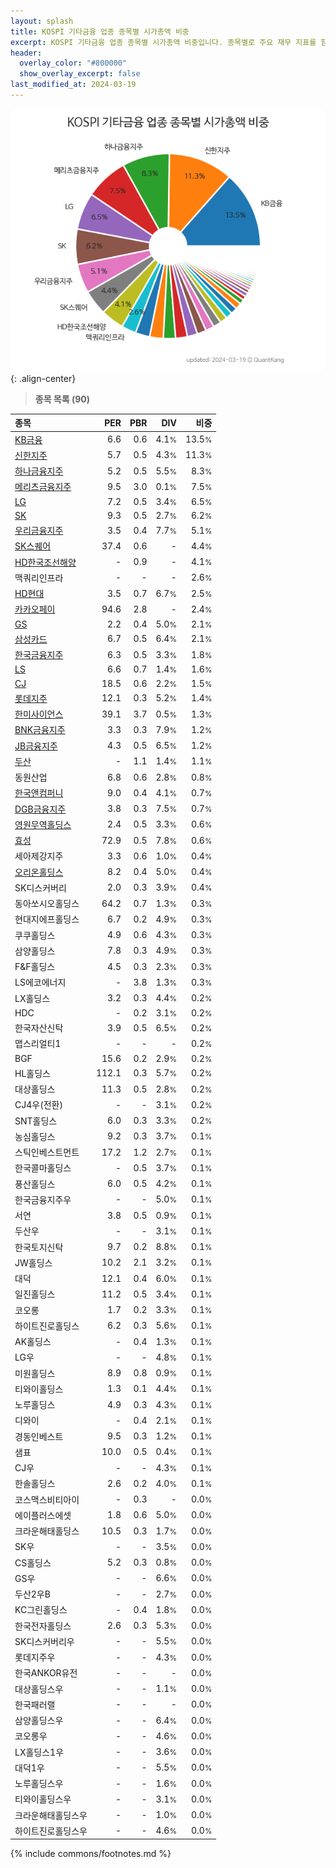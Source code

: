```yaml
---
layout: splash
title: KOSPI 기타금융 업종 종목별 시가총액 비중
excerpt: KOSPI 기타금융 업종 종목별 시가총액 비중입니다. 종목별로 주요 재무 지표를 함께 표시합니다.
header:
  overlay_color: "#800000"
  show_overlay_excerpt: false
last_modified_at: 2024-03-19
---
```



![KOSPI 기타금융 업종 종목별 시가총액 비중](/stats/sector/images/kospi_업종_기타금융_종목.png){: .align-center}


> **종목 목록 (90)**<a id="list"></a>

| **종목** | **PER** | **PBR** | **DIV** | **비중** |
| :------- | ------: | ------: | ------: | -------: |
| [KB금융](/105560/) | 6.6 | 0.6 | 4.1<small>%</small> | 13.5<small>%</small> |
| [신한지주](/055550/) | 5.7 | 0.5 | 4.3<small>%</small> | 11.3<small>%</small> |
| [하나금융지주](/086790/) | 5.2 | 0.5 | 5.5<small>%</small> | 8.3<small>%</small> |
| [메리츠금융지주](/138040/) | 9.5 | 3.0 | 0.1<small>%</small> | 7.5<small>%</small> |
| [LG](/003550/) | 7.2 | 0.5 | 3.4<small>%</small> | 6.5<small>%</small> |
| [SK](/034730/) | 9.3 | 0.5 | 2.7<small>%</small> | 6.2<small>%</small> |
| [우리금융지주](/316140/) | 3.5 | 0.4 | 7.7<small>%</small> | 5.1<small>%</small> |
| [SK스퀘어](/402340/) | 37.4 | 0.6 | - | 4.4<small>%</small> |
| [HD한국조선해양](/009540/) | - | 0.9 | - | 4.1<small>%</small> |
| 맥쿼리인프라 | - | - | - | 2.6<small>%</small> |
| [HD현대](/267250/) | 3.5 | 0.7 | 6.7<small>%</small> | 2.5<small>%</small> |
| [카카오페이](/377300/) | 94.6 | 2.8 | - | 2.4<small>%</small> |
| [GS](/078930/) | 2.2 | 0.4 | 5.0<small>%</small> | 2.1<small>%</small> |
| [삼성카드](/029780/) | 6.7 | 0.5 | 6.4<small>%</small> | 2.1<small>%</small> |
| [한국금융지주](/071050/) | 6.3 | 0.5 | 3.3<small>%</small> | 1.8<small>%</small> |
| [LS](/006260/) | 6.6 | 0.7 | 1.4<small>%</small> | 1.6<small>%</small> |
| [CJ](/001040/) | 18.5 | 0.6 | 2.2<small>%</small> | 1.5<small>%</small> |
| [롯데지주](/004990/) | 12.1 | 0.3 | 5.2<small>%</small> | 1.4<small>%</small> |
| [한미사이언스](/008930/) | 39.1 | 3.7 | 0.5<small>%</small> | 1.3<small>%</small> |
| [BNK금융지주](/138930/) | 3.3 | 0.3 | 7.9<small>%</small> | 1.2<small>%</small> |
| [JB금융지주](/175330/) | 4.3 | 0.5 | 6.5<small>%</small> | 1.2<small>%</small> |
| [두산](/000150/) | - | 1.1 | 1.4<small>%</small> | 1.1<small>%</small> |
| 동원산업 | 6.8 | 0.6 | 2.8<small>%</small> | 0.8<small>%</small> |
| [한국앤컴퍼니](/000240/) | 9.0 | 0.4 | 4.1<small>%</small> | 0.7<small>%</small> |
| [DGB금융지주](/139130/) | 3.8 | 0.3 | 7.5<small>%</small> | 0.7<small>%</small> |
| [영원무역홀딩스](/009970/) | 2.4 | 0.5 | 3.3<small>%</small> | 0.6<small>%</small> |
| [효성](/004800/) | 72.9 | 0.5 | 7.8<small>%</small> | 0.6<small>%</small> |
| 세아제강지주 | 3.3 | 0.6 | 1.0<small>%</small> | 0.4<small>%</small> |
| [오리온홀딩스](/001800/) | 8.2 | 0.4 | 5.0<small>%</small> | 0.4<small>%</small> |
| SK디스커버리 | 2.0 | 0.3 | 3.9<small>%</small> | 0.4<small>%</small> |
| 동아쏘시오홀딩스 | 64.2 | 0.7 | 1.3<small>%</small> | 0.3<small>%</small> |
| 현대지에프홀딩스 | 6.7 | 0.2 | 4.9<small>%</small> | 0.3<small>%</small> |
| 쿠쿠홀딩스 | 4.9 | 0.6 | 4.3<small>%</small> | 0.3<small>%</small> |
| 삼양홀딩스 | 7.8 | 0.3 | 4.9<small>%</small> | 0.3<small>%</small> |
| F&F홀딩스 | 4.5 | 0.3 | 2.3<small>%</small> | 0.3<small>%</small> |
| LS에코에너지 | - | 3.8 | 1.3<small>%</small> | 0.3<small>%</small> |
| LX홀딩스 | 3.2 | 0.3 | 4.4<small>%</small> | 0.2<small>%</small> |
| HDC | - | 0.2 | 3.1<small>%</small> | 0.2<small>%</small> |
| 한국자산신탁 | 3.9 | 0.5 | 6.5<small>%</small> | 0.2<small>%</small> |
| 맵스리얼티1 | - | - | - | 0.2<small>%</small> |
| BGF | 15.6 | 0.2 | 2.9<small>%</small> | 0.2<small>%</small> |
| HL홀딩스 | 112.1 | 0.3 | 5.7<small>%</small> | 0.2<small>%</small> |
| 대상홀딩스 | 11.3 | 0.5 | 2.8<small>%</small> | 0.2<small>%</small> |
| CJ4우(전환) | - | - | 3.1<small>%</small> | 0.2<small>%</small> |
| SNT홀딩스 | 6.0 | 0.3 | 3.3<small>%</small> | 0.2<small>%</small> |
| 농심홀딩스 | 9.2 | 0.3 | 3.7<small>%</small> | 0.1<small>%</small> |
| 스틱인베스트먼트 | 17.2 | 1.2 | 2.7<small>%</small> | 0.1<small>%</small> |
| 한국콜마홀딩스 | - | 0.5 | 3.7<small>%</small> | 0.1<small>%</small> |
| 풍산홀딩스 | 6.0 | 0.5 | 4.2<small>%</small> | 0.1<small>%</small> |
| 한국금융지주우 | - | - | 5.0<small>%</small> | 0.1<small>%</small> |
| 서연 | 3.8 | 0.5 | 0.9<small>%</small> | 0.1<small>%</small> |
| 두산우 | - | - | 3.1<small>%</small> | 0.1<small>%</small> |
| 한국토지신탁 | 9.7 | 0.2 | 8.8<small>%</small> | 0.1<small>%</small> |
| JW홀딩스 | 10.2 | 2.1 | 3.2<small>%</small> | 0.1<small>%</small> |
| 대덕 | 12.1 | 0.4 | 6.0<small>%</small> | 0.1<small>%</small> |
| 일진홀딩스 | 11.2 | 0.5 | 3.4<small>%</small> | 0.1<small>%</small> |
| 코오롱 | 1.7 | 0.2 | 3.3<small>%</small> | 0.1<small>%</small> |
| 하이트진로홀딩스 | 6.2 | 0.3 | 5.6<small>%</small> | 0.1<small>%</small> |
| AK홀딩스 | - | 0.4 | 1.3<small>%</small> | 0.1<small>%</small> |
| LG우 | - | - | 4.8<small>%</small> | 0.1<small>%</small> |
| 미원홀딩스 | 8.9 | 0.8 | 0.9<small>%</small> | 0.1<small>%</small> |
| 티와이홀딩스 | 1.3 | 0.1 | 4.4<small>%</small> | 0.1<small>%</small> |
| 노루홀딩스 | 4.9 | 0.3 | 4.3<small>%</small> | 0.1<small>%</small> |
| 디와이 | - | 0.4 | 2.1<small>%</small> | 0.1<small>%</small> |
| 경동인베스트 | 9.5 | 0.3 | 1.2<small>%</small> | 0.1<small>%</small> |
| 샘표 | 10.0 | 0.5 | 0.4<small>%</small> | 0.1<small>%</small> |
| CJ우 | - | - | 4.3<small>%</small> | 0.1<small>%</small> |
| 한솔홀딩스 | 2.6 | 0.2 | 4.0<small>%</small> | 0.1<small>%</small> |
| 코스맥스비티아이 | - | 0.3 | - | 0.0<small>%</small> |
| 에이플러스에셋 | 1.8 | 0.6 | 5.0<small>%</small> | 0.0<small>%</small> |
| 크라운해태홀딩스 | 10.5 | 0.3 | 1.7<small>%</small> | 0.0<small>%</small> |
| SK우 | - | - | 3.5<small>%</small> | 0.0<small>%</small> |
| CS홀딩스 | 5.2 | 0.3 | 0.8<small>%</small> | 0.0<small>%</small> |
| GS우 | - | - | 6.6<small>%</small> | 0.0<small>%</small> |
| 두산2우B | - | - | 2.7<small>%</small> | 0.0<small>%</small> |
| KC그린홀딩스 | - | 0.4 | 1.8<small>%</small> | 0.0<small>%</small> |
| 한국전자홀딩스 | 2.6 | 0.3 | 5.3<small>%</small> | 0.0<small>%</small> |
| SK디스커버리우 | - | - | 5.5<small>%</small> | 0.0<small>%</small> |
| 롯데지주우 | - | - | 4.3<small>%</small> | 0.0<small>%</small> |
| 한국ANKOR유전 | - | - | - | 0.0<small>%</small> |
| 대상홀딩스우 | - | - | 1.1<small>%</small> | 0.0<small>%</small> |
| 한국패러랠 | - | - | - | 0.0<small>%</small> |
| 삼양홀딩스우 | - | - | 6.4<small>%</small> | 0.0<small>%</small> |
| 코오롱우 | - | - | 4.6<small>%</small> | 0.0<small>%</small> |
| LX홀딩스1우 | - | - | 3.6<small>%</small> | 0.0<small>%</small> |
| 대덕1우 | - | - | 5.5<small>%</small> | 0.0<small>%</small> |
| 노루홀딩스우 | - | - | 1.6<small>%</small> | 0.0<small>%</small> |
| 티와이홀딩스우 | - | - | 3.1<small>%</small> | 0.0<small>%</small> |
| 크라운해태홀딩스우 | - | - | 1.0<small>%</small> | 0.0<small>%</small> |
| 하이트진로홀딩스우 | - | - | 4.6<small>%</small> | 0.0<small>%</small> |

{% include commons/footnotes.md %}